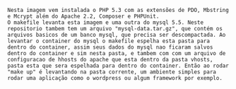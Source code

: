     Nesta imagem vem instalada o PHP 5.3 com as extensões de PDO, Mbstring e Mcrypt além do Apache 2.2, Composer e PHPUnit. 
    O makefile levanta esta imagem e uma outra do mysql 5.5. Neste repositorio tambem tem um arquivo "mysql-data.tar.gz", que contém os arquivos basicos de um banco mysql, que precisa ser descompactada. Ao levantar o container do mysql o makefile espelha esta pasta para dentro do container, assim seus dados do mysql nao ficaram salvos dentro do container e sim nesta pasta, e tambem com com um arquivo de configuracao de hhosts do apache que esta dentro da pasta vhosts, pasta esta que sera espelhada para dentro do container. Então ao rodar "make up" é levantando na pasta corrente, um ambiente simples para rodar uma aplicação como o wordpress ou algum framework por exemplo.